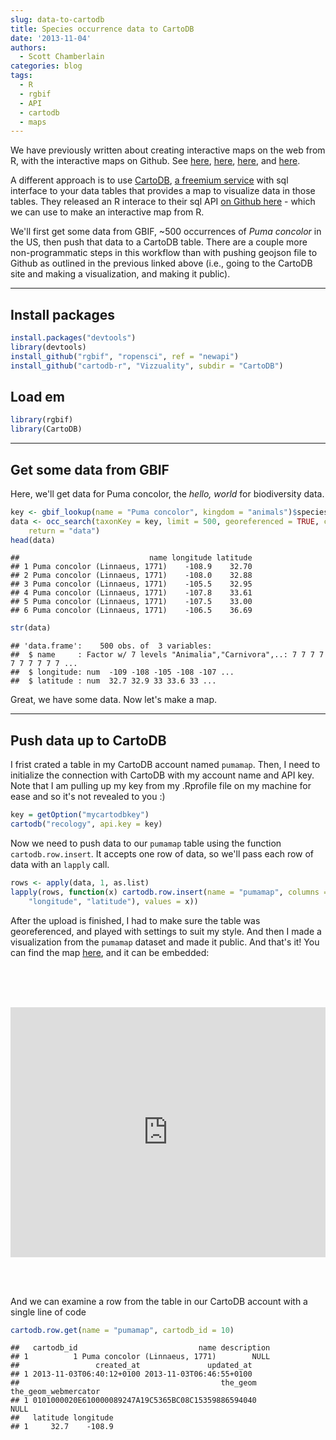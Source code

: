 ```yaml
---
slug: data-to-cartodb
title: Species occurrence data to CartoDB
date: '2013-11-04'
authors:
  - Scott Chamberlain
categories: blog
tags:
  - R
  - rgbif
  - API
  - cartodb
  - maps
---
```


We have previously written about creating interactive maps on the web from R, with the interactive maps on Github. See [here](/blog/2013/10/23/style-geojson-polygon/), [here](/blog/2013/07/17/style-geojson/), [here](/blog/2013/07/04/rbison-geoson/), and [here](http://recology.info/2013/06/geojson/).

A different approach is to use [CartoDB](http://cartodb.com/), [a freemium service](http://cartodb.com/pricing/) with sql interface to your data tables that provides a map to visualize data in those tables. They released an R interace to their sql API [on Github here](https://github.com/Vizzuality/cartodb-r) - which we can use to make an interactive map from R.

We'll first get some data from GBIF, ~500 occurrences of *Puma concolor* in the US, then push that data to a CartoDB table. There are a couple more non-programmatic steps in this workflow than with pushing geojson file to Github as outlined in the previous linked above (i.e., going to the CartoDB site and making a visualization, and making it public).

***************

## Install packages


```r
install.packages("devtools")
library(devtools)
install_github("rgbif", "ropensci", ref = "newapi")
install_github("cartodb-r", "Vizzuality", subdir = "CartoDB")
```


## Load em


```r
library(rgbif)
library(CartoDB)
```


***************

## Get some data from GBIF

Here, we'll get data for Puma concolor, the *hello, world* for biodiversity data.


```r
key <- gbif_lookup(name = "Puma concolor", kingdom = "animals")$speciesKey
data <- occ_search(taxonKey = key, limit = 500, georeferenced = TRUE, country = "US",
    return = "data")
head(data)
```

```
##                             name longitude latitude
## 1 Puma concolor (Linnaeus, 1771)    -108.9    32.70
## 2 Puma concolor (Linnaeus, 1771)    -108.0    32.88
## 3 Puma concolor (Linnaeus, 1771)    -105.5    32.95
## 4 Puma concolor (Linnaeus, 1771)    -107.8    33.61
## 5 Puma concolor (Linnaeus, 1771)    -107.5    33.00
## 6 Puma concolor (Linnaeus, 1771)    -106.5    36.69
```

```r
str(data)
```

```
## 'data.frame':	500 obs. of  3 variables:
##  $ name     : Factor w/ 7 levels "Animalia","Carnivora",..: 7 7 7 7 7 7 7 7 7 7 ...
##  $ longitude: num  -109 -108 -105 -108 -107 ...
##  $ latitude : num  32.7 32.9 33 33.6 33 ...
```


Great, we have some data. Now let's make a map.

***************

## Push data up to CartoDB

I frist crated a table in my CartoDB account named `pumamap`. Then, I need to initialize the connection with CartoDB with my account name and API key. Note that I am pulling up my key from my .Rprofile file on my machine for ease and so it's not revealed to you :)


```r
key = getOption("mycartodbkey")
cartodb("recology", api.key = key)
```


Now we need to push data to our `pumamap` table using the function `cartodb.row.insert`. It accepts one row of data, so we'll pass each row of data with an `lapply` call.


```r
rows <- apply(data, 1, as.list)
lapply(rows, function(x) cartodb.row.insert(name = "pumamap", columns = list("name",
    "longitude", "latitude"), values = x))
```


After the upload is finished, I had to make sure the table was georeferenced, and played with settings to suit my style. And then I made a visualization from the `pumamap` dataset and made it public. And that's it!  You can find the map <a href="http://cdb.io/1fbvgCG">here</a>, and it can be embedded:

<br><br><br>

<iframe width='100%' height='400' frameborder='0' src='http://recology.cartodb.com/viz/76a5598e-444b-11e3-8a8c-5404a6a69006/embed_map?title=false&description=false&search=false&shareable=false&cartodb_logo=true&layer_selector=false&legends=false&scrollwheel=true&sublayer_options=1&sql=&zoom=3&center_lat=37.61423141542417&center_lon=-100.72265625'></iframe>

<br><br>

And we can examine a row from the table in our CartoDB account with a single line of code


```r
cartodb.row.get(name = "pumamap", cartodb_id = 10)
```

```
##   cartodb_id                           name description
## 1          1 Puma concolor (Linnaeus, 1771)        NULL
##                 created_at               updated_at
## 1 2013-11-03T06:40:12+0100 2013-11-03T06:46:55+0100
##                                             the_geom the_geom_webmercator
## 1 0101000020E610000089247A19C5365BC08C15359886594040                 NULL
##   latitude longitude
## 1     32.7    -108.9
```
